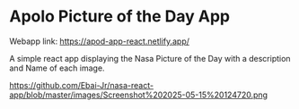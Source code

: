 # Apolo Picture of the Day App

Webapp link: https://apod-app-react.netlify.app/

A simple react app displaying the Nasa Picture of the Day with a description and Name of each image.

https://github.com/Ebai-Jr/nasa-react-app/blob/master/images/Screenshot%202025-05-15%20124720.png
